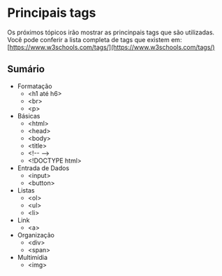 # Principais tags

Os próximos tópicos irão mostrar as princinpais tags que são utilizadas. Você pode conferir a lista completa de tags que existem em: [https://www.w3schools.com/tags/](https://www.w3schools.com/tags/)

## Sumário

* Formatação
  * &lt;h1 até h6&gt;
  * &lt;br&gt;
  * &lt;p&gt;
* Básicas
  * &lt;html&gt;
  * &lt;head&gt;
  * &lt;body&gt;
  * &lt;title&gt;
  * &lt;!-- --&gt;
  * &lt;!DOCTYPE html&gt; 
* Entrada de Dados
  * &lt;input&gt;
  * &lt;button&gt;
* Listas
  * &lt;ol&gt;
  * &lt;ul&gt;
  * &lt;li&gt;
* Link
  * &lt;a&gt;
* Organização
  * &lt;div&gt;
  * &lt;span&gt;
* Multimídia
  * &lt;img&gt;

